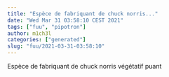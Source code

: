 ```yaml
---
title: "Espèce de fabriquant de chuck norris..."
date: "Wed Mar 31 03:58:10 CEST 2021"
tags: ["fuu", "pipotron"]
author: m1ch3l
categories: ["generated"]
slug: "fuu/2021-03-31-03:58:10"
---
```


Espèce de fabriquant de chuck norris végétatif puant
